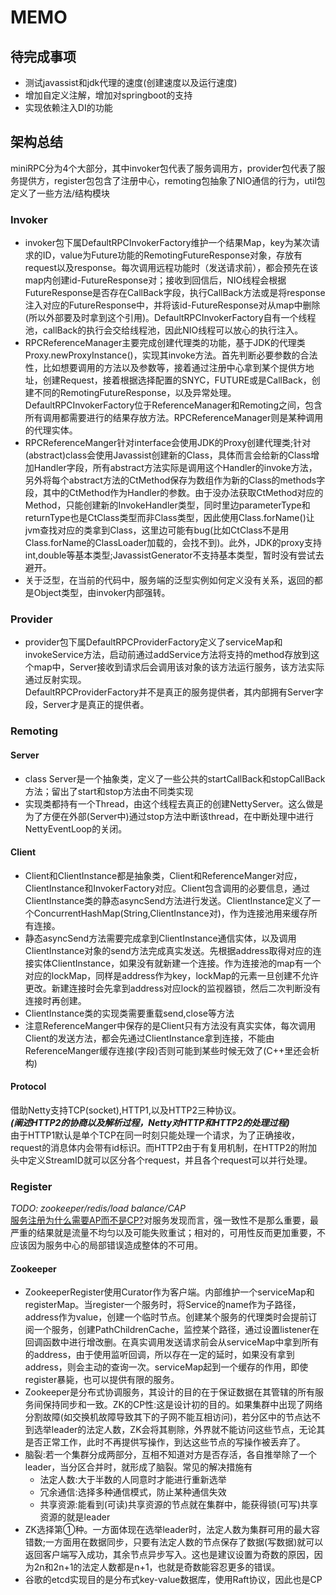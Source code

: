 # MEMO

## 待完成事项
- 测试javassist和jdk代理的速度(创建速度以及运行速度)
- 增加自定义注解，增加对springboot的支持
- 实现依赖注入DI的功能

## 架构总结
miniRPC分为4个大部分，其中invoker包代表了服务调用方，provider包代表了服务提供方，register包包含了注册中心，remoting包抽象了NIO通信的行为，util包定义了一些方法/结构模块

### Invoker
- invoker包下属DefaultRPCInvokerFactory维护一个结果Map，key为某次请求的ID，value为Future功能的RemotingFutureResponse对象，存放有request以及response。每次调用远程功能时（发送请求前），都会预先在该map内创建id-FutureResponse对；接收到回信后，NIO线程会根据FutureResponse是否存在CallBack字段，执行CallBack方法或是将response注入对应的FutureResponse中，并将该id-FutureResponse对从map中删除(所以外部要及时拿到这个引用)。DefaultRPCInvokerFactory自有一个线程池，callBack的执行会交给线程池，因此NIO线程可以放心的执行注入。  
- RPCReferenceManager主要完成创建代理类的功能，基于JDK的代理类Proxy.newProxyInstance()，实现其invoke方法。首先判断必要参数的合法性，比如想要调用的方法以及参数等，接着通过注册中心拿到某个提供方地址，创建Request，接着根据选择配置的SNYC，FUTURE或是CallBack，创建不同的RemotingFutureResponse，以及异常处理。  
DefaultRPCInvokerFactory位于ReferenceManager和Remoting之间，包含所有调用都需要进行的结果存放方法。RPCReferenceManager则是某种调用的代理实体。  
- RPCReferenceManger针对interface会使用JDK的Proxy创建代理类;针对(abstract)class会使用Javassist创建新的Class，具体而言会给新的Class增加Handler字段，所有abstract方法实际是调用这个Handler的invoke方法，另外将每个abstract方法的CtMethod保存为数组作为新的Class的methods字段，其中的CtMethod作为Handler的参数。由于没办法获取CtMethod对应的Method，只能创建新的InvokeHandler类型，同时里边parameterType和returnType也是CtClass类型而非Class类型，因此使用Class.forName()让jvm查找对应的类拿到Class，这里边可能有bug(比如CtClass不是用Class.forName的ClassLoader加载的，会找不到)。此外，JDK的proxy支持int,double等基本类型;JavassistGenerator不支持基本类型，暂时没有尝试去避开。 
- 关于泛型，在当前的代码中，服务端的泛型实例如何定义没有关系，返回的都是Object类型，由invoker内部强转。

### Provider
- provider包下属DefaultRPCProviderFactory定义了serviceMap和invokeService方法，启动前通过addService方法将支持的method存放到这个map中，Server接收到请求后会调用该对象的该方法运行服务，该方法实际通过反射实现。   
DefaultRPCProviderFactory并不是真正的服务提供者，其内部拥有Server字段，Server才是真正的提供者。   

### Remoting
#### Server
- class Server是一个抽象类，定义了一些公共的startCallBack和stopCallBack方法；留出了start和stop方法由不同类实现
- 实现类都持有一个Thread，由这个线程去真正的创建NettyServer。这么做是为了方便在外部(Server中)通过stop方法中断该thread，在中断处理中进行NettyEventLoop的关闭。
#### Client
- Client和ClientInstance都是抽象类，Client和ReferenceManger对应，ClientInstance和InvokerFactory对应。Client包含调用的必要信息，通过ClientInstance类的静态asyncSend方法进行发送。ClientInstance定义了一个ConcurrentHashMap(String,ClientInstance对)，作为连接池用来缓存所有连接。
- 静态asyncSend方法需要完成拿到ClientInstance通信实体，以及调用ClientInstance对象的send方法完成真实发送。先根据address取得对应的连接实体ClientInstance，如果没有就新建一个连接。作为连接池的map有一个对应的lockMap，同样是address作为key，lockMap的元素一旦创建不允许更改。新建连接时会先拿到address对应lock的监视器锁，然后二次判断没有连接时再创建。
- ClientInstance类的实现类需要重载send,close等方法
- 注意ReferenceManger中保存的是Client只有方法没有真实实体，每次调用Client的发送方法，都会先通过ClientInstance拿到连接，不能由ReferenceManger缓存连接(字段)否则可能到某些时候无效了(C++里还会析构)
#### Protocol
借助Netty支持TCP(socket),HTTP1,以及HTTP2三种协议。  
___(阐述HTTP2的协商以及解析过程，Netty对HTTP和HTTP2的处理过程)___   
由于HTTP1默认是单个TCP在同一时刻只能处理一个请求，为了正确接收，request的消息体内会带有id标识。而HTTP2由于有复用机制，在HTTP2的附加头中定义StreamID就可以区分各个request，并且各个request可以并行处理。

### Register
_TODO: zookeeper/redis/load balance/CAP_    
[服务注册为什么需要AP而不是CP?](http://jm.taobao.org/2018/06/13/%E5%81%9A%E6%9C%8D%E5%8A%A1%E5%8F%91%E7%8E%B0%EF%BC%9F/?from=singlemessage)对服务发现而言，强一致性不是那么重要，最严重的结果就是流量不均匀以及可能失败重试；相对的，可用性反而更加重要，不应该因为服务中心的局部错误造成整体的不可用。   
#### Zookeeper
- ZookeeperRegister使用Curator作为客户端。内部维护一个serviceMap和registerMap。当register一个服务时，将Service的name作为子路径，address作为value，创建一个临时节点。创建某个服务的代理类时会提前订阅一个服务，创建PathChildrenCache，监控某个路径，通过设置listener在回调函数中进行增改删。在真实调用发送请求前会从serviceMap中拿到所有的address，由于使用监听回调，所以存在一定的延时，如果没有拿到address，则会主动的查询一次。serviceMap起到一个缓存的作用，即使register暴毙，也可以提供有限的服务。
- Zookeeper是分布式协调服务，其设计的目的在于保证数据在其管辖的所有服务间保持同步和一致。ZK的CP性:这是设计初的目的。如果集群中出现了网络分割故障(如交换机故障导致其下的子网不能互相访问)，若分区中的节点达不到选举leader的法定人数，ZK会将其剔除，外界就不能访问这些节点，无论其是否正常工作，此时不再提供写操作，到达这些节点的写操作被丢弃了。
- 脑裂:若一个集群分成两部分，互相不知道对方是否存活，各自推举除了一个leader，当分区合并时，就形成了脑裂。常见的解决措施有
    - 法定人数:大于半数的人同意时才能进行重新选举
    - 冗余通信:选择多种通信模式，防止某种通信失效
    - 共享资源:能看到(可读)共享资源的节点就在集群中，能获得锁(可写)共享资源的就是leader
- ZK选择第①种。一方面体现在选举leader时，法定人数为集群可用的最大容错数;一方面用在数据同步，只要有法定人数的节点保存了数据(写数据)就可以返回客户端写入成功，其余节点异步写入。这也是建议设置为奇数的原因，因为2n和2n+1的法定人数都是n+1，也就是奇数能容忍更多的错误。   
- 谷歌的etcd实现目的是分布式key-value数据库，使用Raft协议，因此也是CP





